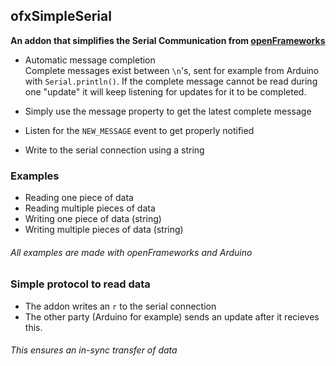 ofxSimpleSerial
---------------

**An addon that simplifies the Serial Communication from [openFrameworks](http://www.openframeworks.cc/)**

* Automatic message completion  
Complete messages exist between `\n`'s, sent for example from Arduino with `Serial.println()`. If the complete message cannot be read during one "update" it will keep listening for updates for it to be completed. 

* Simply use the message property to get the latest complete message
* Listen for the `NEW_MESSAGE` event to get properly notified
* Write to the serial connection using a string

### Examples
* Reading one piece of data
* Reading multiple pieces of data
* Writing one piece of data (string)
* Writing multiple pieces of data (string)

###### All examples are made with openFrameworks and Arduino

### Simple protocol to read data
* The addon writes an `r` to the serial connection
* The other party (Arduino for example) sends an update after it recieves this.

###### This ensures an in-sync transfer of data
